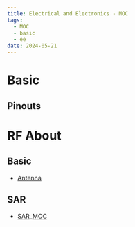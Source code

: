 ```yaml
---
title: Electrical and Electronics - MOC
tags:
  - MOC
  - basic
  - ee
date: 2024-05-21
---
```


# Basic 

## Pinouts


# RF About

## Basic

* [Antenna](electrical_electronics/RF/antenna.md)
## SAR

* [SAR_MOC](electrical_electronics/RF/algrothim/SAR/SAR_MOC.md)